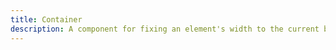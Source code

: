 ```yaml
---
title: Container
description: A component for fixing an element's width to the current breakpoint.
---
```

<div>
    <table-utility prefix="container" property="breakpoints" attribute="max-width">
        <template #value={value}>
            <pre class="whitespace-pre">
widht: 100%;
@media (min-width: {{value}}) {
    max-width: {{value}};
}</pre>
        </template>
    </table-utility>
</div>